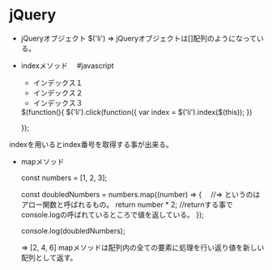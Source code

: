 # jQuery
- jQueryオブジェクト
$('li') => jQueryオブジェクトは[]配列のようになっている。

- indexメソッド　
  #javascript
  <ul>
    <li>インデックス１</li>
    <li>インデックス２</li>
    <li>インデックス３</li>
  </ul>
  $(function(){
   $('li').click(function({
      var index = $('li').index($(this));
   })

  });
 
 indexを用いるとindex番号を取得する事が出来る。

- mapメソッド

  const numbers = [1, 2, 3];

  const doubledNumbers = numbers.map((number) => {　 //=> というのはアロー関数と呼ばれるもの。
    return number * 2;    //returnする事でconsole.logの呼ばれているところで値を返している。
  });

  console.log(doubledNumbers);
  
  => [2, 4, 6]
  mapメソッドは配列内の全ての要素に処理を行い返り値を新しい配列として返す。
